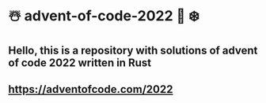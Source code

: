 # ☃️ advent-of-code-2022 🎄 ❄️

## Hello, this is a repository with solutions of advent of code 2022 written in Rust
## https://adventofcode.com/2022


